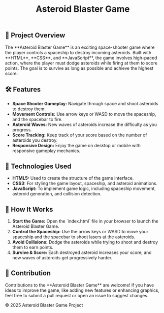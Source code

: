 <!DOCTYPE html>
<html lang="en">
<head>
    <meta charset="UTF-8">
    <meta name="viewport" content="width=device-width, initial-scale=1.0">
</head>
<body>
    <header>
        <h1>Asteroid Blaster Game</h1>
    </header>
    <div class="container">
        <section>
            <h2><span class="emoji">🌌</span> Project Overview</h2>
            <p>The **Asteroid Blaster Game** is an exciting space-shooter game where the player controls a spaceship to destroy incoming asteroids. Built with **HTML**, **CSS**, and **JavaScript**, the game involves high-paced action, where the player must dodge asteroids while firing at them to score points. The goal is to survive as long as possible and achieve the highest score.</p>
        </section>
        <section>
            <h2><span class="emoji">🛠</span> Features</h2>
            <ul>
                <li><strong>Space Shooter Gameplay:</strong> Navigate through space and shoot asteroids to destroy them.</li>
                <li><strong>Movement Controls:</strong> Use arrow keys or WASD to move the spaceship, and the spacebar to fire.</li>
                <li><strong>Asteroid Waves:</strong> New waves of asteroids increase the difficulty as you progress.</li>
                <li><strong>Score Tracking:</strong> Keep track of your score based on the number of asteroids you destroy.</li>
                <li><strong>Responsive Design:</strong> Enjoy the game on desktop or mobile with responsive gameplay mechanics.</li>
            </ul>
        </section>
        <section>
            <h2><span class="emoji">🧰</span> Technologies Used</h2>
            <ul>
                <li><strong>HTML5:</strong> Used to create the structure of the game interface.</li>
                <li><strong>CSS3:</strong> For styling the game layout, spaceship, and asteroid animations.</li>
                <li><strong>JavaScript:</strong> To implement game logic, including spaceship movement, asteroid generation, and collision detection.</li>
            </ul>
        </section>
        <section>
            <h2><span class="emoji">🚀</span> How It Works</h2>
            <ol>
                <li><strong>Start the Game:</strong> Open the `index.html` file in your browser to launch the Asteroid Blaster Game.</li>
                <li><strong>Control the Spaceship:</strong> Use the arrow keys or WASD to move your spaceship and the spacebar to shoot lasers at the asteroids.</li>
                <li><strong>Avoid Collisions:</strong> Dodge the asteroids while trying to shoot and destroy them to earn points.</li>
                <li><strong>Survive & Score:</strong> Each destroyed asteroid increases your score, and new waves of asteroids get progressively harder.</li>
            </ol>
        </section>
        <section>
            <h2><span class="emoji">🤝</span> Contribution</h2>
            <p>Contributions to the **Asteroid Blaster Game** are welcome! If you have ideas to improve the game, like adding new features or enhancing graphics, feel free to submit a pull request or open an issue to suggest changes.</p>
        </section>
    </div>
    <footer>
        <p>&copy; 2025 Asteroid Blaster Game Project</p>
    </footer>
</body>
</html>
